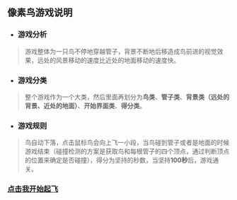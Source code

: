 ## 像素鸟游戏说明
* ### 游戏分析
>游戏整体为一只鸟不停地穿越管子，背景不断地后移造成鸟前进的视觉效果，远处的风景移动的速度比近处的地面移动的速度快。
* ### 游戏分类
>整个游戏作为一个大类，然后里面再划分为**鸟类**、**管子类**、**背景类（远处的背景、近处的地面）**、**开始界面类**、**得分类**。
* ### 游戏规则
>鸟自动下落，点击鼠标鸟会向上飞一小段，当鸟碰到管子或者是地面的时候游戏结束（碰撞检测的方案是获取鸟和每根管子的四个顶点，通过判断顶点的位置来确定是否碰撞），得分为坚持的秒数，当坚持**100秒**后，游戏通关。
### [点击我开始起飞](https://chenchunyang123.github.io/Canvas-flyBird-demo/index.html)
